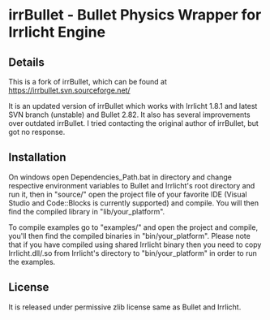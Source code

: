 irrBullet - Bullet Physics Wrapper for Irrlicht Engine
======================================================

Details
-------

This is a fork of irrBullet, which can be found at https://irrbullet.svn.sourceforge.net/

It is an updated version of irrBullet which works with Irrlicht 1.8.1 and latest SVN branch (unstable) and Bullet 2.82. It also has several improvements over outdated irrBullet. I tried contacting the original author of irrBullet, but got no response.

Installation
------------

On windows open Dependencies_Path.bat in directory and change respective environment variables to Bullet and Irrlicht's root directory and run it, then in "source/" open the project file of your favorite IDE (Visual Studio and Code::Blocks is currently supported) and compile. You will then find the compiled library in "lib/your_platform".

To compile examples go to "examples/" and open the project and compile, you'll then find the compiled binaries in "bin/your_platform". Please note that if you have compiled using shared Irrlicht binary then you need to copy Irrlicht.dll/.so from Irrlicht's directory to "bin/your_platform" in order to run the examples.

License
-------

It is released under permissive zlib license same as Bullet and Irrlicht.